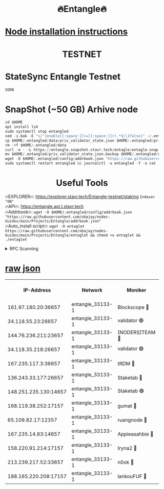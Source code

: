 <h1 align="center"> 🔥Entangle🔥</h1>

[Node installation instructions](https://github.com/obajay/nodes-Guides/tree/main/Projects/Entangle)
=

<h1 align="center"> TESTNET</h1>

# StateSync Entangle Testnet
```python
SOON
```
# SnapShot (~50 GB) Arhive node
```python
cd $HOME
apt install lz4
sudo systemctl stop entangled
sed -i.bak -E "s|^(enable[[:space:]]+=[[:space:]]+).*$|\1false|" ~/.entangled/config/config.toml
cp $HOME/.entangled/data/priv_validator_state.json $HOME/.entangled/priv_validator_state.json.backup
rm -rf $HOME/.entangled/data
curl -o - -L https://entangle.snapshot.stavr.tech/entagle/entagle-snap.tar.lz4 | lz4 -c -d - | tar -x -C $HOME/.entangled --strip-components 2
mv $HOME/.entangled/priv_validator_state.json.backup $HOME/.entangled/data/priv_validator_state.json
wget -O $HOME/.entangled/config/addrbook.json "https://raw.githubusercontent.com/obajay/nodes-Guides/main/Projects/Entangle/addrbook.json"
sudo systemctl restart entangled && journalctl -u entangled -f -o cat
```
 <h1 align="center"> Useful Tools</h1>
 
🔥EXPLORER🔥: https://explorer.stavr.tech/Entangle-testnet/staking        `Indexer "ON"` \
🔥API🔥:      https://entangle.api.t.stavr.tech \
🔥Addrbook🔥: ```wget -O $HOME/.entangled/config/addrbook.json "https://raw.githubusercontent.com/obajay/nodes-Guides/main/Projects/Entangle/addrbook.json"``` \
🔥Auto_install script🔥:  `wget -O entaglet https://raw.githubusercontent.com/obajay/nodes-Guides/main/Projects/Entangle/entaglet && chmod +x entaglet && ./entaglet`


<details>
<summary>RPC Scanning</summary>

<h2 align="center"> We scan nodes in real time every 4 hours. And we provide the final result of RPC endpoints.
We cannot influence the operation of these nodes in any way. </h2>


```python
If Voting Power is higher than 0 --> then the Node is a validator of the network and may be subject to attack and be a potential threat to the chain.
```
```python
We marked such validators with a red symbol
```

</details>

[raw json](https://rpc-check.entangt.stavr.tech/entangt/rpc-entangt-result.json)
=


<table><tr><th>IP-Address</th><th>Network</th><th>Moniker</th><th>Latest Block Height</th><th>Earliest Block Height</th><th>Catching Up</th><th>Tx Index</th><th>Voting Power</th><th>Scan Time</th></tr><tr><td>161.97.180.20:36657</td><td>entangle_33133-1</td><td>Blockscope 🔴</td><td>1934683</td><td>1</td><td>False</td><td>off</td><td>279446344504353</td><td>2024-01-30T21:44:54.519279433UTC</td></tr><tr><td>34.118.55.23:26657</td><td>entangle_33133-1</td><td>validator 🟢</td><td>1934684</td><td>1</td><td>False</td><td>on</td><td>0</td><td>2024-01-30T21:44:55.221548339UTC</td></tr><tr><td>144.76.236.211:23657</td><td>entangle_33133-1</td><td>[NODERS]TEAM 🔴</td><td>1934686</td><td>1</td><td>False</td><td>off</td><td>27051483670028437</td><td>2024-01-30T21:45:09.282707957UTC</td></tr><tr><td>34.118.35.218:26657</td><td>entangle_33133-1</td><td>validator 🟢</td><td>1934688</td><td>1</td><td>False</td><td>on</td><td>0</td><td>2024-01-30T21:45:21.178161886UTC</td></tr><tr><td>167.235.117.3:36657</td><td>entangle_33133-1</td><td>tRDM 🔴</td><td>1934688</td><td>1</td><td>False</td><td>on</td><td>161046336935137</td><td>2024-01-30T21:45:21.516557472UTC</td></tr><tr><td>136.243.33.177:26657</td><td>entangle_33133-1</td><td>Staketab 🔴</td><td>1934686</td><td>660001</td><td>False</td><td>on</td><td>123195269077150</td><td>2024-01-30T21:45:11.585446167UTC</td></tr><tr><td>148.251.235.130:14657</td><td>entangle_33133-1</td><td>Staketab 🟢</td><td>1934683</td><td>660801</td><td>False</td><td>on</td><td>0</td><td>2024-01-30T21:44:54.229415861UTC</td></tr><tr><td>168.119.38.252:17157</td><td>entangle_33133-1</td><td>gumat 🔴</td><td>1934684</td><td>962001</td><td>False</td><td>on</td><td>322781416766954</td><td>2024-01-30T21:44:57.525571480UTC</td></tr><tr><td>65.109.82.17:12357</td><td>entangle_33133-1</td><td>ruangnode 🔴</td><td>1934683</td><td>1312001</td><td>False</td><td>off</td><td>456713913701013</td><td>2024-01-30T21:44:54.884559610UTC</td></tr><tr><td>167.235.14.83:14657</td><td>entangle_33133-1</td><td>Appieasahbie 🔴</td><td>1934688</td><td>1716001</td><td>False</td><td>on</td><td>43682080378970096</td><td>2024-01-30T21:45:20.766359935UTC</td></tr><tr><td>158.220.91.214:17157</td><td>entangle_33133-1</td><td>Iryna2 🔴</td><td>1934688</td><td>1822001</td><td>False</td><td>on</td><td>315998870496350</td><td>2024-01-30T21:45:18.445257329UTC</td></tr><tr><td>213.239.217.52:33657</td><td>entangle_33133-1</td><td>n0ok 🔴</td><td>1934687</td><td>1834687</td><td>False</td><td>off</td><td>46574760159139110</td><td>2024-01-30T21:45:15.920035097UTC</td></tr><tr><td>188.165.220.208:17157</td><td>entangle_33133-1</td><td>lankouFUF 🔴</td><td>1934684</td><td>1910001</td><td>False</td><td>off</td><td>303662696126121</td><td>2024-01-30T21:44:57.793455027UTC</td></tr></table>
